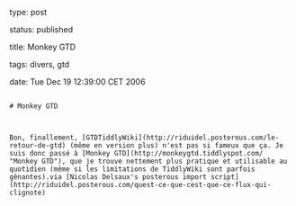 type: post
status: published
title: Monkey GTD
tags: divers, gtd
date: Tue Dec 19 12:39:00 CET 2006
~~~~~~
# Monkey GTD

Bon, finallement, [GTDTiddlyWiki](http://riduidel.posterous.com/le-retour-de-gtd) (même en version plus) n'est pas si fameux que ça. Je suis donc passé à [Monkey GTD](http://monkeygtd.tiddlyspot.com/ "Monkey GTD"), que je trouve nettement plus pratique et utilisable au quotidien (même si les limitations de TiddlyWiki sont parfois gênantes).via [Nicolas Delsaux's posterous import script](http://riduidel.posterous.com/quest-ce-que-cest-que-ce-flux-qui-clignote)